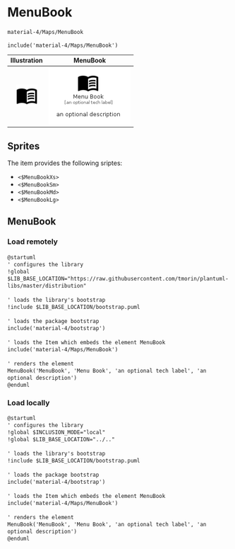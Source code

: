 # MenuBook


```text
material-4/Maps/MenuBook
```

```text
include('material-4/Maps/MenuBook')
```



| Illustration | MenuBook |
| :---: | :---: |
| ![illustration for Illustration](../../material-4/Maps/MenuBook.png) | ![illustration for MenuBook](../../material-4/Maps/MenuBook.Local.png) |



## Sprites
The item provides the following sriptes:

- `<$MenuBookXs>`
- `<$MenuBookSm>`
- `<$MenuBookMd>`
- `<$MenuBookLg>`





## MenuBook

### Load remotely
```plantuml
@startuml
' configures the library
!global $LIB_BASE_LOCATION="https://raw.githubusercontent.com/tmorin/plantuml-libs/master/distribution"

' loads the library's bootstrap
!include $LIB_BASE_LOCATION/bootstrap.puml

' loads the package bootstrap
include('material-4/bootstrap')

' loads the Item which embeds the element MenuBook
include('material-4/Maps/MenuBook')

' renders the element
MenuBook('MenuBook', 'Menu Book', 'an optional tech label', 'an optional description')
@enduml
```

### Load locally
```plantuml
@startuml
' configures the library
!global $INCLUSION_MODE="local"
!global $LIB_BASE_LOCATION="../.."

' loads the library's bootstrap
!include $LIB_BASE_LOCATION/bootstrap.puml

' loads the package bootstrap
include('material-4/bootstrap')

' loads the Item which embeds the element MenuBook
include('material-4/Maps/MenuBook')

' renders the element
MenuBook('MenuBook', 'Menu Book', 'an optional tech label', 'an optional description')
@enduml
```

